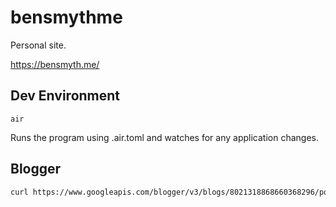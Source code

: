 # bensmythme
Personal site.

https://bensmyth.me/

## Dev Environment
```
air
```
Runs the program using .air.toml and watches for any application changes.


## Blogger

```sh 
curl https://www.googleapis.com/blogger/v3/blogs/8021318868660368296/posts?key=YOUR-API-KEY
```
